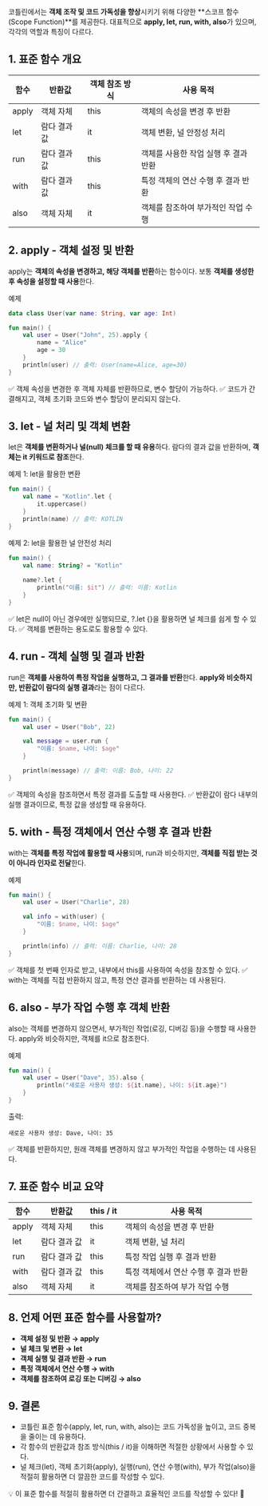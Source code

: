 코틀린에서는 **객체 조작 및 코드 가독성을 향상**시키기 위해 다양한 **스코프 함수(Scope Function)**를 제공한다.
대표적으로 **apply, let, run, with, also**가 있으며, 각각의 역할과 특징이 다르다.

## **1. 표준 함수 개요**

| **함수** | **반환값** | **객체 참조 방식** | **사용 목적**             |
| ------ | ------- | ------------ | --------------------- |
| apply  | 객체 자체   | this         | 객체의 속성을 변경 후 반환       |
| let    | 람다 결과 값 | it           | 객체 변환, 널 안정성 처리       |
| run    | 람다 결과 값 | this         | 객체를 사용한 작업 실행 후 결과 반환 |
| with   | 람다 결과 값 | this         | 특정 객체의 연산 수행 후 결과 반환  |
| also   | 객체 자체   | it           | 객체를 참조하여 부가적인 작업 수행   |

## **2. apply - 객체 설정 및 반환**

apply는 **객체의 속성을 변경하고, 해당 객체를 반환**하는 함수이다.
보통 **객체를 생성한 후 속성을 설정할 때 사용**한다.

예제

```kotlin
data class User(var name: String, var age: Int)

fun main() {
    val user = User("John", 25).apply {
        name = "Alice"
        age = 30
    }
    println(user) // 출력: User(name=Alice, age=30)
}
```

✅ 객체 속성을 변경한 후 객체 자체를 반환하므로, 변수 할당이 가능하다.
✅ 코드가 간결해지고, 객체 초기화 코드와 변수 할당이 분리되지 않는다.

## 3. let - 널 처리 및 객체 변환

let은 **객체를 변환하거나 널(null) 체크를 할 때 유용**하다.
람다의 결과 값을 반환하며, **객체는 it 키워드로 참조**한다.

예제 1: let을 활용한 변환

```kotlin
fun main() {
    val name = "Kotlin".let {
        it.uppercase()
    }
    println(name) // 출력: KOTLIN
}
```

예제 2: let을 활용한 널 안전성 처리

```kotlin
fun main() {
    val name: String? = "Kotlin"
    
    name?.let {
        println("이름: $it") // 출력: 이름: Kotlin
    }
}
```

✅ let은 null이 아닌 경우에만 실행되므로, ?.let {}을 활용하면 널 체크를 쉽게 할 수 있다.
✅ 객체를 변환하는 용도로도 활용할 수 있다.

## 4. run - 객체 실행 및 결과 반환

run은 **객체를 사용하여 특정 작업을 실행하고, 그 결과를 반환**한다.
**apply와 비슷하지만, 반환값이 람다의 실행 결과**라는 점이 다르다.

예제 1: 객체 초기화 및 변환

```kotlin
fun main() {
    val user = User("Bob", 22)

    val message = user.run {
        "이름: $name, 나이: $age"
    }

    println(message) // 출력: 이름: Bob, 나이: 22
}
```

✅ 객체의 속성을 참조하면서 특정 결과를 도출할 때 사용한다.
✅ 반환값이 람다 내부의 실행 결과이므로, 특정 값을 생성할 때 유용하다.

## 5. with - 특정 객체에서 연산 수행 후 결과 반환

with는 **객체를 특정 작업에 활용할 때 사용**되며,
run과 비슷하지만, **객체를 직접 받는 것이 아니라 인자로 전달**한다.

예제

```kotlin
fun main() {
    val user = User("Charlie", 28)

    val info = with(user) {
        "이름: $name, 나이: $age"
    }

    println(info) // 출력: 이름: Charlie, 나이: 28
}
```

✅ 객체를 첫 번째 인자로 받고, 내부에서 this를 사용하여 속성을 참조할 수 있다.
✅ with는 객체를 직접 반환하지 않고, 특정 연산 결과를 반환하는 데 사용된다.

## 6. also - 부가 작업 수행 후 객체 반환

also는 객체를 변경하지 않으면서, 부가적인 작업(로깅, 디버깅 등)을 수행할 때 사용한다.
apply와 비슷하지만, 객체를 it으로 참조한다.

예제

```kotlin
fun main() {
    val user = User("Dave", 35).also {
        println("새로운 사용자 생성: ${it.name}, 나이: ${it.age}")
    }
}
```

출력:

```plain text 
새로운 사용자 생성: Dave, 나이: 35
```

✅ 객체를 반환하지만, 원래 객체를 변경하지 않고 부가적인 작업을 수행하는 데 사용된다.

## 7. 표준 함수 비교 요약

| **함수** | **반환값** | this **/** it | **사용 목적**             |
| ------ | ------- | ------------- | --------------------- |
| apply  | 객체 자체   | this          | 객체의 속성을 변경 후 반환       |
| let    | 람다 결과 값 | it            | 객체 변환, 널 처리           |
| run    | 람다 결과 값 | this          | 특정 작업 실행 후 결과 반환      |
| with   | 람다 결과 값 | this          | 특정 객체에서 연산 수행 후 결과 반환 |
| also   | 객체 자체   | it            | 객체를 참조하여 부가 작업 수행     |

## 8. 언제 어떤 표준 함수를 사용할까?

- **객체 설정 및 반환 → apply**
- **널 체크 및 변환 → let**
- **객체 실행 및 결과 반환 → run**
- **특정 객체에서 연산 수행 → with**
- **객체를 참조하여 로깅 또는 디버깅 → also**

## 9. 결론

- 코틀린 표준 함수(apply, let, run, with, also)는 코드 가독성을 높이고, 코드 중복을 줄이는 데 유용하다.
- 각 함수의 반환값과 참조 방식(this / it)을 이해하면 적절한 상황에서 사용할 수 있다.
- 널 체크(let), 객체 초기화(apply), 실행(run), 연산 수행(with), 부가 작업(also)을 적절히 활용하면 더 깔끔한 코드를 작성할 수 있다.

💡 이 표준 함수를 적절히 활용하면 더 간결하고 효율적인 코드를 작성할 수 있다! 🚀
